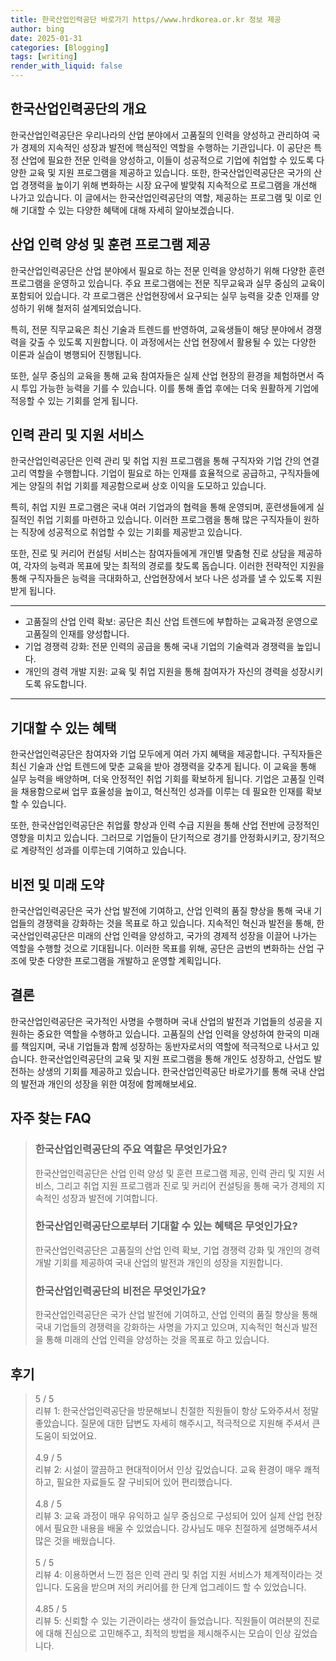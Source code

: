 ```yaml
---
title: 한국산업인력공단 바로가기 https//www.hrdkorea.or.kr 정보 제공
author: bing
date: 2025-01-31
categories: [Blogging]
tags: [writing]
render_with_liquid: false
---
```



<h2 id='한국산업인력공단_개요'>한국산업인력공단의 개요</h2>

<p>한국산업인력공단은 우리나라의 산업 분야에서 고품질의 인력을 양성하고 관리하여 국가 경제의 지속적인 성장과 발전에 핵심적인 역할을 수행하는 기관입니다. 이 공단은 특정 산업에 필요한 전문 인력을 양성하고, 이들이 성공적으로 기업에 취업할 수 있도록 다양한 교육 및 지원 프로그램을 제공하고 있습니다. 또한, 한국산업인력공단은 국가의 산업 경쟁력을 높이기 위해 변화하는 시장 요구에 발맞춰 지속적으로 프로그램을 개선해 나가고 있습니다. 이 글에서는 한국산업인력공단의 역할, 제공하는 프로그램 및 이로 인해 기대할 수 있는 다양한 혜택에 대해 자세히 알아보겠습니다.</p>

<h2 id='산업_인력_양성'>산업 인력 양성 및 훈련 프로그램 제공</h2>

<p>한국산업인력공단은 산업 분야에서 필요로 하는 전문 인력을 양성하기 위해 다양한 훈련 프로그램을 운영하고 있습니다. 주요 프로그램에는 전문 직무교육과 실무 중심의 교육이 포함되어 있습니다. 각 프로그램은 산업현장에서 요구되는 실무 능력을 갖춘 인재를 양성하기 위해 철저히 설계되었습니다.</p>

<p>특히, 전문 직무교육은 최신 기술과 트렌드를 반영하여, 교육생들이 해당 분야에서 경쟁력을 갖출 수 있도록 지원합니다. 이 과정에서는 산업 현장에서 활용될 수 있는 다양한 이론과 실습이 병행되어 진행됩니다. </p>

<p>또한, 실무 중심의 교육을 통해 교육 참여자들은 실제 산업 현장의 환경을 체험하면서 즉시 투입 가능한 능력을 기를 수 있습니다. 이를 통해 졸업 후에는 더욱 원활하게 기업에 적응할 수 있는 기회를 얻게 됩니다.</p>

<h2 id='인력_관리_및_지원'>인력 관리 및 지원 서비스</h2>

<p>한국산업인력공단은 인력 관리 및 취업 지원 프로그램을 통해 구직자와 기업 간의 연결고리 역할을 수행합니다. 기업이 필요로 하는 인재를 효율적으로 공급하고, 구직자들에게는 양질의 취업 기회를 제공함으로써 상호 이익을 도모하고 있습니다.</p>

<p>특히, 취업 지원 프로그램은 국내 여러 기업과의 협력을 통해 운영되며, 훈련생들에게 실질적인 취업 기회를 마련하고 있습니다. 이러한 프로그램을 통해 많은 구직자들이 원하는 직장에 성공적으로 취업할 수 있는 기회를 제공받고 있습니다.</p>

<p>또한, 진로 및 커리어 컨설팅 서비스는 참여자들에게 개인별 맞춤형 진로 상담을 제공하여, 각자의 능력과 목표에 맞는 최적의 경로를 찾도록 돕습니다. 이러한 전략적인 지원을 통해 구직자들은 능력을 극대화하고, 산업현장에서 보다 나은 성과를 낼 수 있도록 지원받게 됩니다.</p>

<hr />

<ul>
    <li>고품질의 산업 인력 확보: 공단은 최신 산업 트렌드에 부합하는 교육과정 운영으로 고품질의 인재를 양성합니다.</li>
    <li>기업 경쟁력 강화: 전문 인력의 공급을 통해 국내 기업의 기술력과 경쟁력을 높입니다.</li>
    <li>개인의 경력 개발 지원: 교육 및 취업 지원을 통해 참여자가 자신의 경력을 성장시키도록 유도합니다.</li>
</ul>

<hr />

<h2 id='기대할_수_있는_혜택'>기대할 수 있는 혜택</h2>

<p>한국산업인력공단은 참여자와 기업 모두에게 여러 가지 혜택을 제공합니다. 구직자들은 최신 기술과 산업 트렌드에 맞춘 교육을 받아 경쟁력을 갖추게 됩니다. 이 교육을 통해 실무 능력을 배양하며, 더욱 안정적인 취업 기회를 확보하게 됩니다. 기업은 고품질 인력을 채용함으로써 업무 효율성을 높이고, 혁신적인 성과를 이루는 데 필요한 인재를 확보할 수 있습니다.</p>

<p>또한, 한국산업인력공단은 취업률 향상과 인력 수급 지원을 통해 산업 전반에 긍정적인 영향을 미치고 있습니다. 그러므로 기업들이 단기적으로 경기를 안정화시키고, 장기적으로 계량적인 성과를 이루는데 기여하고 있습니다.</p>

<h2 id='비전_및_미래_도약'>비전 및 미래 도약</h2>

<p>한국산업인력공단은 국가 산업 발전에 기여하고, 산업 인력의 품질 향상을 통해 국내 기업들의 경쟁력을 강화하는 것을 목표로 하고 있습니다. 지속적인 혁신과 발전을 통해, 한국산업인력공단은 미래의 산업 인력을 양성하고, 국가의 경제적 성장을 이끌어 나가는 역할을 수행할 것으로 기대됩니다. 이러한 목표를 위해, 공단은 금번의 변화하는 산업 구조에 맞춘 다양한 프로그램을 개발하고 운영할 계획입니다. </p>

<h2 id='결론'>결론</h2>

<p>한국산업인력공단은 국가적인 사명을 수행하며 국내 산업의 발전과 기업들의 성공을 지원하는 중요한 역할을 수행하고 있습니다. 고품질의 산업 인력을 양성하여 한국의 미래를 책임지며, 국내 기업들과 함께 성장하는 동반자로서의 역할에 적극적으로 나서고 있습니다. 한국산업인력공단의 교육 및 지원 프로그램을 통해 개인도 성장하고, 산업도 발전하는 상생의 기회를 제공하고 있습니다. 한국산업인력공단 바로가기를 통해 국내 산업의 발전과 개인의 성장을 위한 여정에 함께해보세요.</p>


<h2 id='자주_찾는_FAQ'>자주 찾는 FAQ</h2>
<div itemscope="" itemtype="https://schema.org/FAQPage"> 
<blockquote> 
<div itemscope="" itemprop="mainEntity" itemtype="https://schema.org/Question"> 
<h3 itemprop="name">한국산업인력공단의 주요 역할은 무엇인가요?</h3> 
<div itemscope="" itemprop="acceptedAnswer" itemtype="https://schema.org/Answer"> 
<span itemprop="text"> 
<p>한국산업인력공단은 산업 인력 양성 및 훈련 프로그램 제공, 인력 관리 및 지원 서비스, 그리고 취업 지원 프로그램과 진로 및 커리어 컨설팅을 통해 국가 경제의 지속적인 성장과 발전에 기여합니다.</p> 
</span> 
</div> 
</div> 

<div itemscope="" itemprop="mainEntity" itemtype="https://schema.org/Question"> 
<h3 itemprop="name">한국산업인력공단으로부터 기대할 수 있는 혜택은 무엇인가요?</h3> 
<div itemscope="" itemprop="acceptedAnswer" itemtype="https://schema.org/Answer"> 
<span itemprop="text"> 
<p>한국산업인력공단은 고품질의 산업 인력 확보, 기업 경쟁력 강화 및 개인의 경력 개발 기회를 제공하여 국내 산업의 발전과 개인의 성장을 지원합니다.</p> 
</span> 
</div> 
</div> 

<div itemscope="" itemprop="mainEntity" itemtype="https://schema.org/Question"> 
<h3 itemprop="name">한국산업인력공단의 비전은 무엇인가요?</h3> 
<div itemscope="" itemprop="acceptedAnswer" itemtype="https://schema.org/Answer"> 
<span itemprop="text"> 
<p>한국산업인력공단은 국가 산업 발전에 기여하고, 산업 인력의 품질 향상을 통해 국내 기업들의 경쟁력을 강화하는 사명을 가지고 있으며, 지속적인 혁신과 발전을 통해 미래의 산업 인력을 양성하는 것을 목표로 하고 있습니다.</p> 
</span> 
</div> 
</div> 
</blockquote> 
</div>
<h2 id='후기'>후기</h2>
<div itemscope itemtype="https://schema.org/Product">
  <blockquote>
  <div itemprop="review" itemscope itemtype="https://schema.org/Review">
      <div itemprop="reviewRating" itemscope itemtype="https://schema.org/Rating"> <span itemprop="ratingValue">5</span> / <span itemprop="bestRating">5</span> </div>
      <span itemprop="reviewBody">리뷰 1: 한국산업인력공단을 방문해보니 친절한 직원들이 항상 도와주셔서 정말 좋았습니다. 질문에 대한 답변도 자세히 해주시고, 적극적으로 지원해 주셔서 큰 도움이 되었어요.</span>
  </div>
  <br>
  <div itemprop="review" itemscope itemtype="https://schema.org/Review">
      <div itemprop="reviewRating" itemscope itemtype="https://schema.org/Rating"> <span itemprop="ratingValue">4.9</span> / <span itemprop="bestRating">5</span> </div>
      <span itemprop="reviewBody">리뷰 2: 시설이 깔끔하고 현대적이어서 인상 깊었습니다. 교육 환경이 매우 쾌적하고, 필요한 자료들도 잘 구비되어 있어 편리했습니다.</span>
  </div>
  <br>
  <div itemprop="review" itemscope itemtype="https://schema.org/Review">
      <div itemprop="reviewRating" itemscope itemtype="https://schema.org/Rating"> <span itemprop="ratingValue">4.8</span> / <span itemprop="bestRating">5</span> </div>
      <span itemprop="reviewBody">리뷰 3: 교육 과정이 매우 유익하고 실무 중심으로 구성되어 있어 실제 산업 현장에서 필요한 내용을 배울 수 있었습니다. 강사님도 매우 친절하게 설명해주셔서 많은 것을 배웠습니다.</span>
  </div>
  <br>
  <div itemprop="review" itemscope itemtype="https://schema.org/Review">
      <div itemprop="reviewRating" itemscope itemtype="https://schema.org/Rating"> <span itemprop="ratingValue">5</span> / <span itemprop="bestRating">5</span> </div>
      <span itemprop="reviewBody">리뷰 4: 이용하면서 느낀 점은 인력 관리 및 취업 지원 서비스가 체계적이라는 것입니다. 도움을 받으며 저의 커리어를 한 단계 업그레이드 할 수 있었습니다.</span>
  </div>
  <br>
  <div itemprop="review" itemscope itemtype="https://schema.org/Review">
      <div itemprop="reviewRating" itemscope itemtype="https://schema.org/Rating"> <span itemprop="ratingValue">4.85</span> / <span itemprop="bestRating">5</span> </div>
      <span itemprop="reviewBody">리뷰 5: 신뢰할 수 있는 기관이라는 생각이 들었습니다. 직원들이 여러분의 진로에 대해 진심으로 고민해주고, 최적의 방법을 제시해주시는 모습이 인상 깊었습니다.</span>
  </div>
  </blockquote>
</div>
